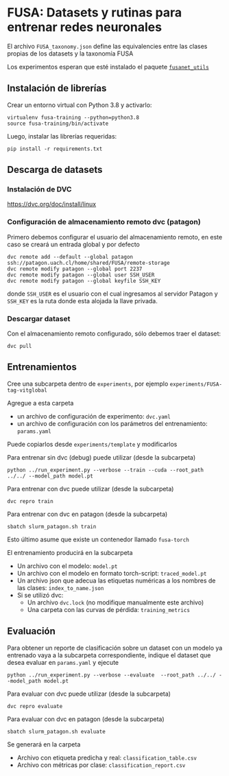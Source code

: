 # FUSA: Datasets y rutinas para entrenar redes neuronales

El archivo `FUSA_taxonomy.json` define las equivalencies entre las clases propias de los datasets y la taxonomía FUSA

Los experimentos esperan que esté instalado el paquete [`fusanet_utils`](https://github.com/fusa-project/fusa-net-utils)

## Instalación de librerías

Crear un entorno virtual con Python 3.8 y activarlo:
```
virtualenv fusa-training --python=python3.8
source fusa-training/bin/activate
```

Luego, instalar las librerías requeridas:
```
pip install -r requirements.txt
```

## Descarga de datasets

### Instalación de DVC

https://dvc.org/doc/install/linux

### Configuración de almacenamiento remoto dvc (patagon)

Primero debemos configurar el usuario del almacenamiento remoto, en este caso se creará un entrada global y por defecto 
```
dvc remote add --default --global patagon ssh://patagon.uach.cl/home/shared/FUSA/remote-storage
dvc remote modify patagon --global port 2237
dvc remote modify patagon --global user SSH_USER
dvc remote modify patagon --global keyfile SSH_KEY
```
donde `SSH_USER` es el usuario con el cual ingresamos al servidor Patagon y `SSH_KEY` es la ruta donde esta alojada la llave privada.

### Descargar dataset

Con el almacenamiento remoto configurado, sólo debemos traer el dataset:
```
dvc pull
```

## Entrenamientos

Cree una subcarpeta dentro de `experiments`, por ejemplo `experiments/FUSA-tag-vitglobal`

Agregue a esta carpeta
- un archivo de configuración de experimento: `dvc.yaml`
- un archivo de configuración con los parámetros del entrenamiento: `params.yaml`

Puede copiarlos desde `experiments/template` y modificarlos

Para entrenar sin dvc (debug) puede utilizar (desde la subcarpeta)

    python ../run_experiment.py --verbose --train --cuda --root_path ../../ --model_path model.pt

Para entrenar con dvc puede utilizar (desde la subcarpeta)
 
    dvc repro train
    
Para entrenar con dvc en patagon (desde la subcarpeta)

    sbatch slurm_patagon.sh train
    
Esto último asume que existe un contenedor llamado `fusa-torch`

El entrenamiento producirá en la subcarpeta

- Un archivo con el modelo: `model.pt`
- Un archivo con el modelo en formato torch-script: `traced_model.pt`
- Un archivo json que adecua las etiquetas numéricas a los nombres de las clases: `index_to_name.json`
- Si se utilizó dvc: 
  - Un archivo `dvc.lock` (no modifique manualmente este archivo)
  - Una carpeta con las curvas de pérdida: `training_metrics`
  
## Evaluación

Para obtener un reporte de clasificación sobre un dataset con un modelo ya entrenado vaya a la subcarpeta correspondiente, indique el dataset que desea evaluar en `params.yaml` y ejecute

    python ../run_experiment.py --verbose --evaluate  --root_path ../../ --model_path model.pt
    
Para evaluar con dvc puede utilizar (desde la subcarpeta)
 
    dvc repro evaluate
    
Para evaluar con dvc en patagon (desde la subcarpeta)

    sbatch slurm_patagon.sh evaluate
    
Se generará en la carpeta

- Archivo con etiqueta predicha y real: `classification_table.csv`
- Archivo con métricas por clase: `classification_report.csv`

